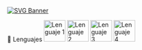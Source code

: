 [![SVG Banner](https://svg-banners.vercel.app/api?type=glitch&text1=Duszafir%20👨‍💻&width=800&height=400)](https://github.com/Akshay090/svg-banners)

🌟 Lenguajes
<img src="https://github.com/user-attachments/assets/bd929451-6167-4316-a1f0-77b7201e636a" alt="Lenguaje 1" width="50" height="50"> <img src="https://github.com/user-attachments/assets/945331de-d293-461f-9fc8-af035103191a.png" alt="Lenguaje 2" width="50" height="50"> <img src="https://github.com/user-attachments/assets/a51950ef-7dac-4ec7-be30-38a6a5699c30.png" alt="Lenguaje 3" width="50" height="50"> <img src="https://github.com/user-attachments/assets/28a13a1f-18f9-47b0-9392-fc3322069887.png" alt="Lenguaje 4" width="50" height="50">

